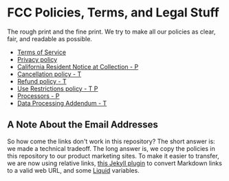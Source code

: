 # FCC Policies, Terms, and Legal Stuff

The rough print and the fine print. We try to make all our policies as clear, fair, and readable as possible.

* [Terms of Service](terms/index.md)
* [Privacy policy](privacy/index.md)
* [California Resident Notice at Collection - P](privacy/regulations/ccpa/index.md)
* [Cancellation policy - T](cancellation/index.md)
* [Refund policy - T](refund/index.md)
* [Use Restrictions policy - T P](abuse/index.md)
* [Processors - P](/subprocessors.md)
* [Data Processing Addendum - T](/dpa.md)


## A Note About the Email Addresses

So how come the links don't work in this repository? The short answer is: we made a technical tradeoff. The long answer is, we copy the policies in this repository to our product marketing sites. To make it easier to transfer, we are now using relative links, [this Jekyll plugin](https://github.com/benbalter/jekyll-relative-links) to convert Markdown links to a valid web URL, and some [Liquid](https://shopify.github.io/liquid/) variables.

